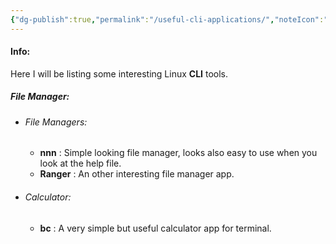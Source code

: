 ```yaml
---
{"dg-publish":true,"permalink":"/useful-cli-applications/","noteIcon":""}
---
```


#### Info:
Here I will be listing some interesting Linux **CLI** tools. 

##### File Manager:
- ###### File Managers:
	- **nnn** : Simple looking file manager, looks also easy to use when you look at the help file.
	- **Ranger** : An other interesting file manager app.
- ###### Calculator:
	- **bc** : A very simple but useful calculator app for terminal.